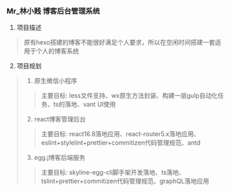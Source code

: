 ### Mr_林小贱 博客后台管理系统
1. 项目描述
> 原有hexo搭建的博客不能很好满足个人要求，所以在空闲时间搭建一套适用于个人的博客系统
2. 项目规划
> 1. 原生微信小程序
>> 主要目标: less文件支持、wx原生方法封装、构建一层gulp自动化任务、ts的落地、vant UI使用
> 2. react博客管理后台
>> 主要目标: react16.8落地应用、react-router5.x落地应用、eslint+stylelint+prettier+commitizen代码管理规范、antd
> 3. egg.j博客后端服务
>> 主要目标: skyline-egg-cli脚手架开发落地、ts落地、tslint+prettier+commitizen代码管理规范、graphQL落地应用

